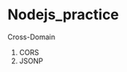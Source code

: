<!--
 * @Description:
 * @Author: Tong Chen
 * @Date: 2022-08-25 18:35:33
 * @LastEditTime: 2022-08-25 18:36:44
 * @LastEditors:
-->

# Nodejs_practice

Cross-Domain

1. CORS
2. JSONP
